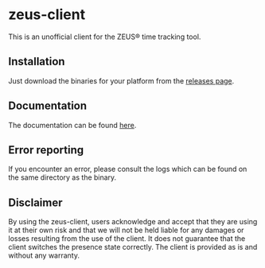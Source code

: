 # zeus-client
This is an unofficial client for the ZEUS® time tracking tool.

## Installation

Just download the binaries for your platform from the [releases page](https://github.com/martinclaus1/zeus-client/releases/latest).

[//]: # (TODO: Add installation instructions for go install)

## Documentation

The documentation can be found [here](documentation/zeus-client.md).

## Error reporting

If you encounter an error, please consult the logs which can be found on the same directory as the binary.

## Disclaimer

By using the zeus-client, users acknowledge and accept that they are using it at their own risk and that we will not be held liable for any damages or losses resulting from the use of the client. It does not guarantee that the client switches the presence state correctly. The client is provided as is and without any warranty.